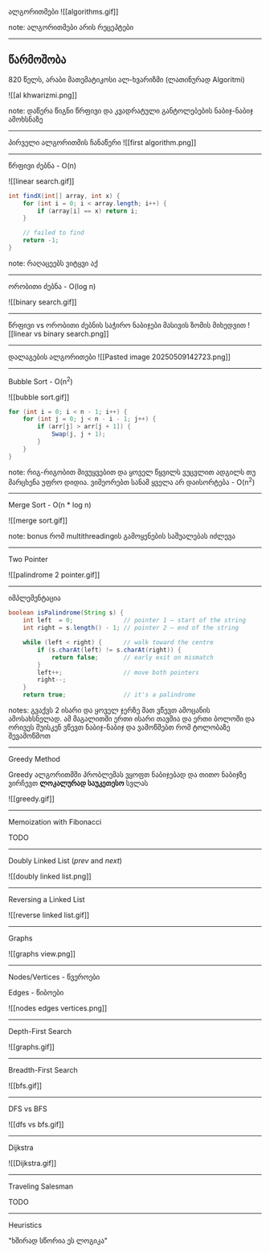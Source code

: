 ალგორითმები
![[algorithms.gif]]

note: ალგორითმები არის რეცეპტები

---

## წარმოშობა

820 წელს, არაბი მათემატიკოსი ალ-ხვარიზმი (ლათინურად Algoritmi)

![[al khwarizmi.png]]

note: დაწერა წიგნი წრფივი და კვადრატული განტოლებების ნაბიჯ-ნაბიჯ ამოხსნაზე

---

პირველი ალგორითმის ჩანაწერი
![[first algorithm.png]]

---

წრფივი ძებნა - O(n)

![[linear search.gif]]

``` Java
int findX(int[] array, int x) {
	for (int i = 0; i < array.length; i++) {
		if (array[i] == x) return i;
	}

	// failed to find
	return -1;
}
```

note: რაღაცეებს ვიტყვი აქ

---

ორობითი ძებნა - O(log n)

![[binary search.gif]]

---

წრფივი vs ორობითი ძებნის საჭირო ნაბიჯები მასივის ზომის მიხედვით
![[linear vs binary search.png]]

---

დალაგების ალგორითები
![[Pasted image 20250509142723.png]]

---

Bubble Sort - O(n<sup>2</sup>)

![[bubble sort.gif]]

``` Java
for (int i = 0; i < n - 1; i++) {
    for (int j = 0; j < n - i - 1; j++) {
        if (arr[j] > arr[j + 1]) {
            Swap(j, j + 1);
        }
    }
}
```

note: რიგ-რიგობით მივუყვებით და ყოველ წყვილს ვუცვლით ადგილს თუ მარცხენა უფრო დიდია. ვიმეორებთ სანამ ყველა არ დაისორტება - O(n<sup>2</sup>)

---

Merge Sort - O(n * log n)

![[merge sort.gif]]

note: bonus რომ multithreadingის გამოყენების საშუალებას იძლევა

---

Two Pointer

![[palindrome 2 pointer.gif]]

---

იმპლემენტაცია
``` Java
boolean isPalindrome(String s) {
	int left  = 0;              // pointer 1 – start of the string
	int right = s.length() - 1; // pointer 2 – end of the string

	while (left < right) {      // walk toward the centre
		if (s.charAt(left) != s.charAt(right)) {
			return false;       // early exit on mismatch
		}
		left++;                 // move both pointers
		right--;
	}
	return true;                // it's a palindrome
```

notes: გვაქვს 2 ისარი და ყოველ ჯერზე მათ ვწევთ ამოცანის ამოსახსნელად. ამ მაგალითში ერთი ისარი თავშია და ერთი ბოლოში და ორივეს შუისკენ ვწევთ ნაბიჯ-ნაბიჯ და ვამოწმებთ რომ ტოლობაზე შევამოწმოთ

---

Greedy Method

Greedy ალგორითმში პრობლემას ვყოფთ ნაბიჯებად და თითო ნაბიჯზე ვირჩევთ **ლოკალურად საუკეთესო** სვლას

![[greedy.gif]]

---

Memoization with Fibonacci

TODO

---

Doubly Linked List (*prev* and *next*)

![[doubly linked list.png]]

---

Reversing a Linked List

![[reverse linked list.gif]]

---

Graphs

![[graphs view.png]]

---

Nodes/Vertices - წვეროები

Edges - წიბოები

![[nodes edges vertices.png]]

---

Depth-First Search

![[graphs.gif]]

---

Breadth-First Search

![[bfs.gif]]

---

DFS vs BFS

![[dfs vs bfs.gif]]

---

Dijkstra

![[Dijkstra.gif]]

---

Traveling Salesman

TODO

---

Heuristics

"ხშირად სწორია ეს ლოგიკა"

